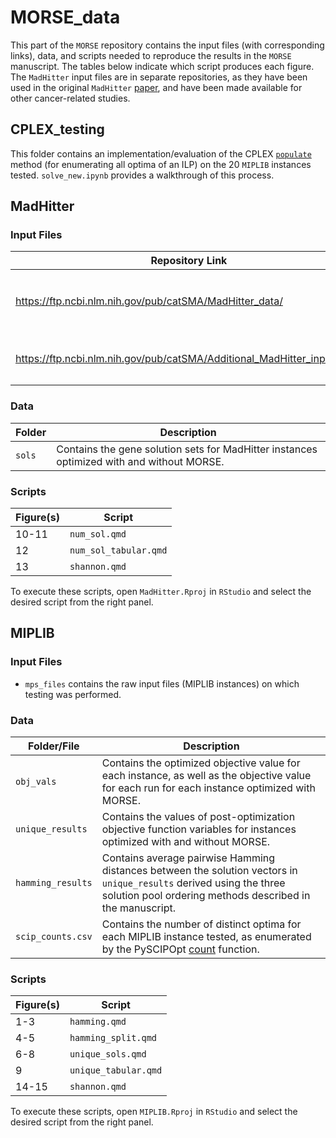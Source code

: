 # MORSE_data
This part of the `MORSE` repository contains the input files (with corresponding links), data, and scripts needed to reproduce the results in the `MORSE` manuscript. The tables below indicate which script produces each figure. The `MadHitter` input files are in separate repositories, as they have been used in the original `MadHitter` [paper](https://www.nature.com/articles/s41467-022-29154-2), and have been made available for other cancer-related studies.

## CPLEX_testing
This folder contains an implementation/evaluation of the CPLEX [`populate`](https://www.ibm.com/docs/en/icos/22.1.1?topic=pool-algorithm-populate-procedure) method (for enumerating all optima of an ILP) on the 20 `MIPLIB` instances tested. `solve_new.ipynb` provides a walkthrough of this process.


## MadHitter

### Input Files
|Repository Link|Datasets|
|---------------|--------|
|https://ftp.ncbi.nlm.nih.gov/pub/catSMA/MadHitter_data/|`EMTAB6149`, `GSE103322`, `GSE70630`, `GSE84465`, `GSE89567`|
|https://ftp.ncbi.nlm.nih.gov/pub/catSMA/Additional_MadHitter_input_files/|`GSE117570`, `GSE127465`, `GSE147082`, `GSE162708`|

### Data
|Folder|Description|
|------|-----------|
|`sols`|Contains the gene solution sets for MadHitter instances optimized with and without MORSE.| 

### Scripts
|Figure(s)|Script|
|---------|------|
|10-11     |`num_sol.qmd`|
|12|`num_sol_tabular.qmd`|
|13       |`shannon.qmd`|

To execute these scripts, open `MadHitter.Rproj` in `RStudio` and select the desired script from the right panel.


## MIPLIB

### Input Files
- `mps_files` contains the raw input files (MIPLIB instances) on which testing was performed.

### Data
|Folder/File|Description|
|------|-----------|
|`obj_vals`|Contains the optimized objective value for each instance, as well as the objective value for each run for each instance optimized with MORSE. 
|`unique_results`| Contains the values of post-optimization objective function variables for instances optimized with and without MORSE.|
|`hamming_results`| Contains average pairwise Hamming distances between the solution vectors in `unique_results` derived using the three solution pool ordering methods described in the manuscript.|
|`scip_counts.csv` | Contains the number of distinct optima for each MIPLIB instance tested, as enumerated by the PySCIPOpt [count](https://scipopt.github.io/PySCIPOpt/docs/html/classpyscipopt_1_1scip_1_1Model.html#a5eb880efb244834d39c062297388252b) function.|


### Scripts
|Figure(s)|Script|
|---------|------|
|1-3      |`hamming.qmd`|
|4-5      |`hamming_split.qmd`|
|6-8      |`unique_sols.qmd`|
|9        |`unique_tabular.qmd`|
|14-15    |`shannon.qmd`|

To execute these scripts, open `MIPLIB.Rproj` in `RStudio` and select the desired script from the right panel.